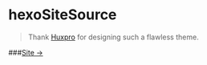 # hexoSiteSource

> Thank [Huxpro](https://github.com/Huxpro) for designing such a flawless theme.

###[Site &rarr;](http://xunyangjian.github.io/)
